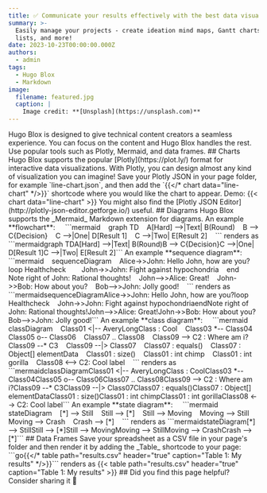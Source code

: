 ```yaml
---
title: ✅ Communicate your results effectively with the best data visualizations
summary: >-
  Easily manage your projects - create ideation mind maps, Gantt charts, todo
  lists, and more!
date: 2023-10-23T00:00:00.000Z
authors:
  - admin
tags:
  - Hugo Blox
  - Markdown
image:
  filename: featured.jpg
  caption: |
    Image credit: **[Unsplash](https://unsplash.com)**
---
```


Hugo Blox is designed to give technical content creators a seamless experience. You can focus on the content and Hugo Blox handles the rest.
Use popular tools such as Plotly, Mermaid, and data frames.
\## Charts
Hugo Blox supports the popular \[Plotly]\(https\://plot.ly/) format for interactive data visualizations. With Plotly, you can design almost any kind of visualization you can imagine!
Save your Plotly JSON in your page folder, for example \`line-chart.json\`, and then add the \`{{\</\* chart data="line-chart" \*/>}}\` shortcode where you would like the chart to appear.
Demo:
{{\< chart data="line-chart" >}}
You might also find the \[Plotly JSON Editor]\(http\://plotly-json-editor.getforge.io/) useful.
\## Diagrams
Hugo Blox supports the \_Mermaid\_ Markdown extension for diagrams.
An example \*\*flowchart\*\*:
    \`\`\`mermaid    graph TD    A\[Hard] -->|Text| B(Round)    B --> C{Decision}    C -->|One| D\[Result 1]    C -->|Two| E\[Result 2]    \`\`\`
renders as
\`\`\`mermaidgraph TDA\[Hard] -->|Text| B(Round)B --> C{Decision}C -->|One| D\[Result 1]C -->|Two| E\[Result 2]\`\`\`
An example \*\*sequence diagram\*\*:
    \`\`\`mermaid    sequenceDiagram    Alice->>John: Hello John, how are you?    loop Healthcheck        John->>John: Fight against hypochondria    end    Note right of John: Rational thoughts!    John-->>Alice: Great!    John->>Bob: How about you?    Bob-->>John: Jolly good!    \`\`\`
renders as
\`\`\`mermaidsequenceDiagramAlice->>John: Hello John, how are you?loop Healthcheck    John->>John: Fight against hypochondriaendNote right of John: Rational thoughts!John-->>Alice: Great!John->>Bob: How about you?Bob-->>John: Jolly good!\`\`\`
An example \*\*class diagram\*\*:
    \`\`\`mermaid    classDiagram    Class01 \<|-- AveryLongClass : Cool    Class03 \*-- Class04    Class05 o-- Class06    Class07 .. Class08    Class09 --> C2 : Where am i?    Class09 --\* C3    Class09 --|> Class07    Class07 : equals()    Class07 : Object\[] elementData    Class01 : size()    Class01 : int chimp    Class01 : int gorilla    Class08 \<--> C2: Cool label    \`\`\`
renders as
\`\`\`mermaidclassDiagramClass01 \<|-- AveryLongClass : CoolClass03 \*-- Class04Class05 o-- Class06Class07 .. Class08Class09 --> C2 : Where am i?Class09 --\* C3Class09 --|> Class07Class07 : equals()Class07 : Object\[] elementDataClass01 : size()Class01 : int chimpClass01 : int gorillaClass08 \<--> C2: Cool label\`\`\`
An example \*\*state diagram\*\*:
    \`\`\`mermaid    stateDiagram    \[\*] --> Still    Still --> \[\*]    Still --> Moving    Moving --> Still    Moving --> Crash    Crash --> \[\*]    \`\`\`
renders as
\`\`\`mermaidstateDiagram\[\*] --> StillStill --> \[\*]Still --> MovingMoving --> StillMoving --> CrashCrash --> \[\*]\`\`\`
\## Data Frames
Save your spreadsheet as a CSV file in your page's folder and then render it by adding the \_Table\_ shortcode to your page:
\`\`\`go{{\</\* table path="results.csv" header="true" caption="Table 1: My results" \*/>}}\`\`\`
renders as
{{\< table path="results.csv" header="true" caption="Table 1: My results" >}}
\## Did you find this page helpful? Consider sharing it 🙌
